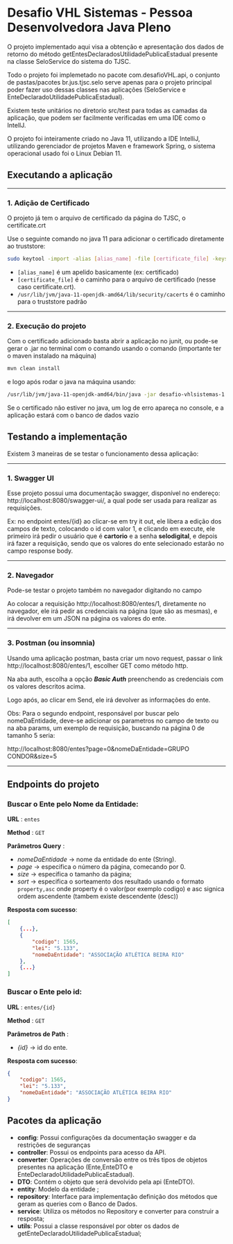 # Desafio VHL Sistemas - Pessoa Desenvolvedora Java Pleno

O projeto implementado aqui visa a obtenção e apresentação dos dados de retorno do método getEntesDeclaradosUtilidadePublicaEstadual presente na classe SeloService do sistema do TJSC.

Todo o projeto foi implemetado no pacote com.desafioVHL.api, o conjunto de pastas/pacotes br.jus.tjsc.selo serve apenas para o projeto principal poder fazer uso dessas classes nas aplicações (SeloService e EnteDeclaradoUtilidadePublicaEstadual).

Existem teste unitários no diretorio src/test para todas as camadas da aplicação, que podem ser facilmente verificadas em uma IDE como o IntellJ.

O projeto foi inteiramente criado no Java 11, utilizando a IDE IntelliJ, utilizando gerenciador de projetos Maven e framework Spring, o sistema operacional usado foi o Linux Debian 11.

## Executando a aplicação

---
### 1. Adição de Certificado

O projeto já tem o arquivo de certificado da página do TJSC, o certificate.crt

Use o seguinte comando no java 11 para adicionar o certificado diretamente ao truststore:

```bash
sudo keytool -import -alias [alias_name] -file [certificate_file] -keystore /usr/lib/jvm/java-11-openjdk-amd64/lib/security/cacerts
```

- `[alias_name]` é um apelido basicamente (ex: certificado)
- `[certificate_file]` é o caminho para o arquivo de certificado (nesse caso certificate.crt).
- `/usr/lib/jvm/java-11-openjdk-amd64/lib/security/cacerts` é o caminho para o truststore padrão

---

### 2. Execução do projeto

Com o certificado adicionado basta abrir a aplicação no junit, ou pode-se gerar o .jar no terminal com o comando usando o comando (importante ter o maven instalado na máquina)

```bash
mvn clean install
```

e logo após rodar o java na máquina usando:

```bash
/usr/lib/jvm/java-11-openjdk-amd64/bin/java -jar desafio-vhlsistemas-1.0-SNAPSHOT.jar
```

Se o certificado não estiver no java, um log de erro apareça no console, e a aplicação estará com o banco de dados vazio

## Testando a implementação

Existem 3 maneiras de se testar o funcionamento dessa aplicação:

---

### 1. Swagger UI

Esse projeto possui uma documentação swagger, disponível no endereço: http://localhost:8080/swagger-ui/, a qual pode ser usada para realizar as requisições.

Ex: no endpoint entes/{id} ao clicar-se em try it out, ele libera a edição dos campos de texto, colocando o id com valor 1, e clicando em execute, ele primeiro irá pedir o usuário que é **cartorio** e a senha **selodigital**, e depois irá fazer a requisição, sendo que  os valores do ente selecionado estarão no campo response body.

---

### 2. Navegador

Pode-se testar o projeto também no navegador digitando no campo

Ao colocar a requisição http://localhost:8080/entes/1, diretamente no navegador, ele irá pedir as credenciais na página (que são as mesmas), e irá devolver em um JSON na página os valores do ente.

---

### 3. Postman (ou insomnia)

Usando uma aplicação postman, basta criar um novo request, passar o link http://localhost:8080/entes/1, escolher GET como método http.

Na aba auth, escolha a opção ***Basic Auth*** preenchendo as credenciais com os valores descritos acima.

Logo após, ao clicar em Send, ele irá devolver as informações do ente.

Obs: Para o segundo endpoint, responsável por buscar pelo nomeDaEntidade, deve-se adicionar os parametros no campo de texto ou na aba params, um exemplo de requisição, buscando na página 0 de tamanho 5 seria: 

http://localhost:8080/entes?page=0&nomeDaEntidade=GRUPO CONDOR&size=5

---

## Endpoints do projeto

### Buscar o Ente pelo Nome da Entidade:

**URL** : `entes`

**Method** : `GET`

**Parâmetros Query** : 
- *nomeDaEntidade* -> nome da entidade do ente (String).
- *page* -> especifica o número da página, comecando por 0.
- *size* -> especifica o tamanho da página;
- *sort* -> especifica o sorteamento dos resultado usando o formato `property,asc` onde property é o valor(por exemplo codigo) e asc signica ordem ascendente (tambem existe descendente (desc))

**Resposta com sucesso**: 
``` json
[
    {...},
    {
        "codigo": 1565,
        "lei": "5.133",
        "nomeDaEntidade": "ASSOCIAÇÃO ATLÉTICA BEIRA RIO"
    },
    {...}
]
```

### Buscar o Ente pelo id:

**URL** : `entes/{id}`

**Method** : `GET`

**Parâmetros de Path** : 
- *{id}* -> id do ente.

**Resposta com sucesso**: 
``` json
{
    "codigo": 1565,
    "lei": "5.133",
    "nomeDaEntidade": "ASSOCIAÇÃO ATLÉTICA BEIRA RIO"
}
```

## Pacotes da aplicação

- **config**: Possui configurações da documentação swagger e da restrições de seguranças
- **controller**: Possui os endpoints para acesso da API.
- **converter**: Operações de conversão entre os três tipos de objetos presentes na aplicação (Ente,EnteDTO e EnteDeclaradoUtilidadePublicaEstadual).
- **DTO**: Contém o objeto que será devolvido pela api (EnteDTO).
- **entity**: Modelo da entidade ;
- **repository**: Interface para implementação definição dos métodos que geram as queries com o Banco de Dados.
- **service**: Utiliza os métodos no Repository e converter para construir a resposta;
- **utils**: Possui a classe responsável por obter os dados de getEnteDeclaradoUtilidadePublicaEstadual;
